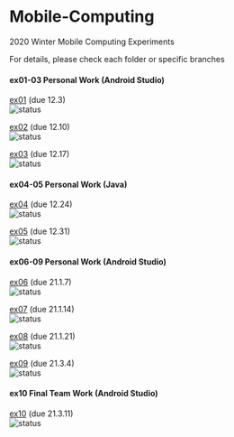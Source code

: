 # Mobile-Computing
2020 Winter Mobile Computing Experiments

For details, please check each folder or specific branches <br />


#### ex01-03 Personal Work (Android Studio)
[ex01](https://github.com/Voychek1024/Mobile-Computing/tree/main/ex01) (due 12.3) <br />
![status](https://img.shields.io/badge/status-completed-%23008080)

[ex02](https://github.com/Voychek1024/Mobile-Computing/tree/main/ex02) (due 12.10) <br />
![status](https://img.shields.io/badge/status-completed-%23008080)

[ex03](https://github.com/Voychek1024/Mobile-Computing/tree/main/ex03) (due 12.17) <br />
![status](https://img.shields.io/badge/status-completed-%23008080)

#### ex04-05 Personal Work (Java)

[ex04](https://github.com/Voychek1024/Mobile-Computing/tree/main/ex04) (due 12.24) <br />
![status](https://img.shields.io/badge/status-completed-%23008080)

[ex05](https://github.com/Voychek1024/Mobile-Computing/tree/main/ex05) (due 12.31) <br />
![status](https://img.shields.io/badge/status-completed-%23008080)

#### ex06-09 Personal Work  (Android Studio)

[ex06](https://github.com/Voychek1024/Mobile-Computing/tree/main/ex06) (due 21.1.7) <br />
![status](https://img.shields.io/badge/status-report--pending-blue)

[ex07](https://github.com/Voychek1024/Mobile-Computing/tree/main/ex07) (due 21.1.14) <br />
![status](https://img.shields.io/badge/status-report--pending-blue)

[ex08](https://github.com/Voychek1024/Mobile-Computing/tree/main/ex08) (due 21.1.21) <br />
![status](https://img.shields.io/badge/status-report--pending-blue)

[ex09](https://github.com/Voychek1024/Mobile-Computing/tree/main/ex09) (due 21.3.4) <br />
![status](https://img.shields.io/badge/status-report--pending-blue)

#### ex10 Final Team Work  (Android Studio)

[ex10](https://github.com/Voychek1024/Mobile-Computing/tree/main/ex10) (due 21.3.11) <br />
![status](https://img.shields.io/badge/status-slow%20progress-orange)
